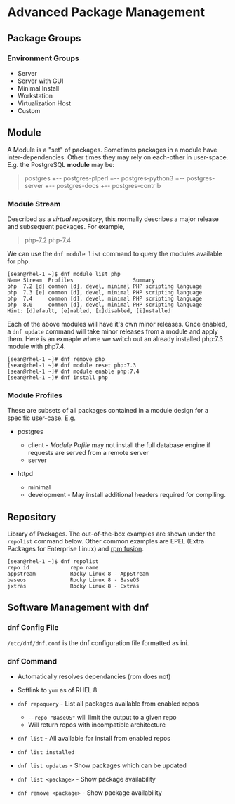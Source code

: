 # Advanced Package Management
## Package Groups
### Environment Groups
* Server
* Server with GUI
* Minimal Install
* Workstation
* Virtualization Host
* Custom

## Module
A Module is a "set" of packages.  Sometimes packages in a module have inter-dependencies.  Other times they may rely on each-other in user-space.  E.g. the PostgreSQL __module__ may be:

> postgres 
> +-- postgres-plperl
> +-- postgres-python3
> +-- postgres-server
> +-- postgres-docs
> +-- postgres-contrib


### Module Stream
Described as a *virtual repository*, this normally describes a major release and subsequent packages.  For example,

> php-7.2
> php-7.4

We can use the `dnf module list` command to query the modules available for php.
```
[sean@rhel-1 ~]$ dnf module list php
Name Stream  Profiles                   Summary               
php  7.2 [d] common [d], devel, minimal PHP scripting language
php  7.3 [e] common [d], devel, minimal PHP scripting language
php  7.4     common [d], devel, minimal PHP scripting language
php  8.0     common [d], devel, minimal PHP scripting language
Hint: [d]efault, [e]nabled, [x]disabled, [i]nstalled
```
Each of the above modules will have it's own minor releases.  Once enabled, a `dnf update` command will take minor releases from a module and apply them.
Here is an exmaple where we switch out an already installed php:7.3 module with php7.4.
```
[sean@rhel-1 ~]# dnf remove php
[sean@rhel-1 ~]# dnf module reset php:7.3
[sean@rhel-1 ~]# dnf module enable php:7.4
[sean@rhel-1 ~]# dnf install php
```

### Module Profiles
These are subsets of all packages contained in a module design for a specific user-case.  E.g. 
* postgres
    * client - *Module Pofile* may not install the full database engine if requests are served from a remote server  
    * server

* httpd
    * minimal
   * development - May install additional headers required for compiling.

## Repository
Library of Packages. The out-of-the-box examples are shown under the `repolist` command below.  Other common examples are EPEL (Extra Packages for Enterprise Linux) and [rpm fusion](https://rpmfusion.org).
```
[sean@rhel-1 ~]$ dnf repolist
repo id             repo name
appstream           Rocky Linux 8 - AppStream
baseos              Rocky Linux 8 - BaseOS
jxtras              Rocky Linux 8 - Extras
```

## Software Management with dnf

### dnf Config File

`/etc/dnf/dnf.conf` is the dnf configuration file formatted as ini.

### dnf Command
* Automatically resolves dependancies (rpm does not)
* Softlink to `yum` as of RHEL 8

* `dnf repoquery` - List all packages available from enabled repos
    * `--repo "BaseOS"` will limit the output to a given repo
    * Will return repos with incompatible architecture 
* `dnf list` - All available for install from enabled repos
* `dnf list installed` 
* `dnf list updates` - Show packages which can be updated
* `dnf list <package>` - Show package availability
* `dnf remove <package>` - Show package availability

